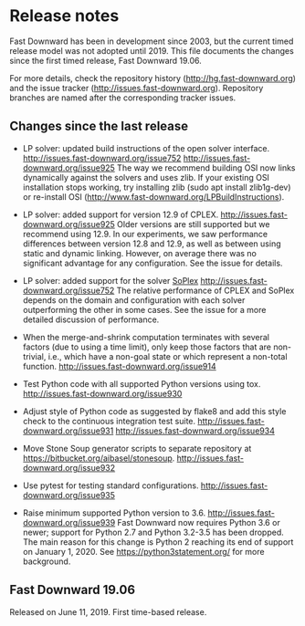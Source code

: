 # Release notes

Fast Downward has been in development since 2003, but the current
timed release model was not adopted until 2019. This file documents
the changes since the first timed release, Fast Downward 19.06.

For more details, check the repository history
(<http://hg.fast-downward.org>) and the issue tracker
(<http://issues.fast-downward.org>). Repository branches are named
after the corresponding tracker issues.

## Changes since the last release

- LP solver: updated build instructions of the open solver interface.
  <http://issues.fast-downward.org/issue752>
  <http://issues.fast-downward.org/issue925>
  The way we recommend building OSI now links dynamically against the
  solvers and uses zlib. If your existing OSI installation stops
  working, try installing zlib (sudo apt install zlib1g-dev) or
  re-install OSI (http://www.fast-downward.org/LPBuildInstructions).

- LP solver: added support for version 12.9 of CPLEX.
  <http://issues.fast-downward.org/issue925>
  Older versions are still supported but we recommend using 12.9.
  In our experiments, we saw performance differences between version
  12.8 and 12.9, as well as between using static and dynamic linking.
  However, on average there was no significant advantage for any
  configuration. See the issue for details.

- LP solver: added support for the solver [SoPlex](https://soplex.zib.de/)
  <http://issues.fast-downward.org/issue752>
  The relative performance of CPLEX and SoPlex depends on the domain and
  configuration with each solver outperforming the other in some cases.
  See the issue for a more detailed discussion of performance.

- When the merge-and-shrink computation terminates with several factors (due to
  using a time limit), only keep those factors that are non-trivial, i.e.,
  which have a non-goal state or which represent a non-total function.
  <http://issues.fast-downward.org/issue914>

- Test Python code with all supported Python versions using tox.
  <http://issues.fast-downward.org/issue930>

- Adjust style of Python code as suggested by flake8 and add this style
  check to the continuous integration test suite.
  <http://issues.fast-downward.org/issue931>
  <http://issues.fast-downward.org/issue934>

- Move Stone Soup generator scripts to separate repository at
  https://bitbucket.org/aibasel/stonesoup.
  <http://issues.fast-downward.org/issue932>

- Use pytest for testing standard configurations.
  <http://issues.fast-downward.org/issue935>

- Raise minimum supported Python version to 3.6.
  <http://issues.fast-downward.org/issue939>
  Fast Downward now requires Python 3.6 or newer; support for Python 2.7 and
  Python 3.2-3.5 has been dropped. The main reason for this change is Python 2
  reaching its end of support on January 1, 2020. See
  https://python3statement.org/ for more background.


## Fast Downward 19.06

Released on June 11, 2019.
First time-based release.
